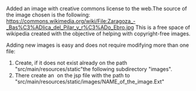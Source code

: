 

Added an image with creative commons license to the web.The source of the image chosen is the following: https://commons.wikimedia.org/wiki/File:Zaragoza_-_Bas%C3%ADlica_del_Pilar_y_r%C3%ADo_Ebro.jpg
This is a free space of wikipedia created with the objective of helping with copyright-free images.

Adding new images is easy and does not require modifying more than one file:
1) Create, if it does not exist already on the path "src/main/resources/static"the following subdirectory "images".
2) There create an <img> on the jsp file with the path to "src/main/resources/static/images/NAME_of_the_image.Ext"